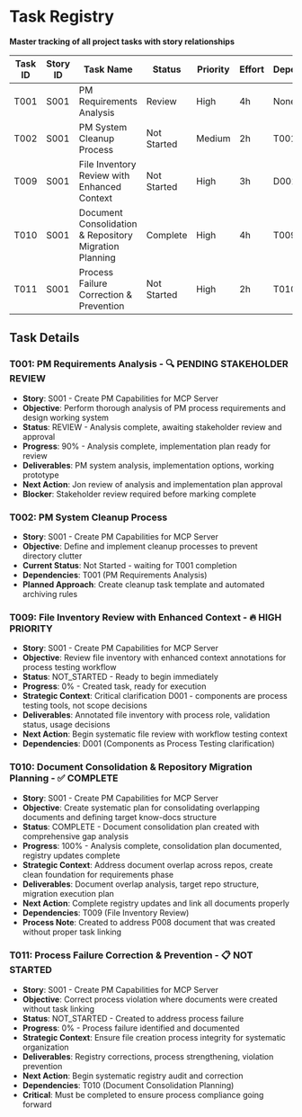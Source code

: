 # Task Registry
**Master tracking of all project tasks with story relationships**

| Task ID | Story ID | Task Name | Status | Priority | Effort | Dependencies | Owner | Due Date |
|---------|----------|-----------|--------|----------|--------|--------------|-------|-----------|
| T001 | S001 | PM Requirements Analysis | Review | High | 4h | None | Jon | 2025-08-05 |
| T002 | S001 | PM System Cleanup Process | Not Started | Medium | 2h | T001 | Jon | 2025-08-06 |
| T009 | S001 | File Inventory Review with Enhanced Context | Not Started | High | 3h | D001 | Jon | 2025-08-06 |
| T010 | S001 | Document Consolidation & Repository Migration Planning | Complete | High | 4h | T009 | Jon | 2025-08-06 |
| T011 | S001 | Process Failure Correction & Prevention | Not Started | High | 2h | T010 | Jon | 2025-08-06 |

## Task Details

### T001: PM Requirements Analysis - 🔍 PENDING STAKEHOLDER REVIEW
- **Story**: S001 - Create PM Capabilities for MCP Server
- **Objective**: Perform thorough analysis of PM process requirements and design working system
- **Status**: REVIEW - Analysis complete, awaiting stakeholder review and approval
- **Progress**: 90% - Analysis complete, implementation plan ready for review
- **Deliverables**: PM system analysis, implementation options, working prototype
- **Next Action**: Jon review of analysis and implementation plan approval
- **Blocker**: Stakeholder review required before marking complete

### T002: PM System Cleanup Process  
- **Story**: S001 - Create PM Capabilities for MCP Server
- **Objective**: Define and implement cleanup processes to prevent directory clutter
- **Current Status**: Not Started - waiting for T001 completion
- **Dependencies**: T001 (PM Requirements Analysis)
- **Planned Approach**: Create cleanup task template and automated archiving rules

### T009: File Inventory Review with Enhanced Context - 🔥 HIGH PRIORITY
- **Story**: S001 - Create PM Capabilities for MCP Server
- **Objective**: Review file inventory with enhanced context annotations for process testing workflow
- **Status**: NOT_STARTED - Ready to begin immediately
- **Progress**: 0% - Created task, ready for execution
- **Strategic Context**: Critical clarification D001 - components are process testing tools, not scope decisions
- **Deliverables**: Annotated file inventory with process role, validation status, usage decisions
- **Next Action**: Begin systematic file review with workflow testing context
- **Dependencies**: D001 (Components as Process Testing clarification)

### T010: Document Consolidation & Repository Migration Planning - ✅ COMPLETE
- **Story**: S001 - Create PM Capabilities for MCP Server
- **Objective**: Create systematic plan for consolidating overlapping documents and defining target know-docs structure
- **Status**: COMPLETE - Document consolidation plan created with comprehensive gap analysis
- **Progress**: 100% - Analysis complete, consolidation plan documented, registry updates complete
- **Strategic Context**: Address document overlap across repos, create clean foundation for requirements phase
- **Deliverables**: Document overlap analysis, target repo structure, migration execution plan
- **Next Action**: Complete registry updates and link all documents properly
- **Dependencies**: T009 (File Inventory Review)
- **Process Note**: Created to address P008 document that was created without proper task linking

### T011: Process Failure Correction & Prevention - 📋 NOT STARTED
- **Story**: S001 - Create PM Capabilities for MCP Server
- **Objective**: Correct process violation where documents were created without task linking
- **Status**: NOT_STARTED - Created to address process failure
- **Progress**: 0% - Process failure identified and documented
- **Strategic Context**: Ensure file creation process integrity for systematic organization
- **Deliverables**: Registry corrections, process strengthening, violation prevention
- **Next Action**: Begin systematic registry audit and correction
- **Dependencies**: T010 (Document Consolidation Planning)
- **Critical**: Must be completed to ensure process compliance going forward
